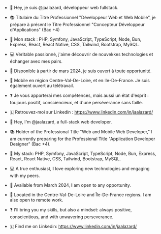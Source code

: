 - 👋 Hey, je suis @jaalazard, développeur web fullstack.
- 📚 Titulaire du Titre Professionnel "Développeur Web et Web Mobile", je prépare à présent le Titre Professionnel "Concepteur Développeur d'Applications" (Bac +4)
- 🌱 Mon stack : PHP, Symfony, JavaScript, TypeScript, Node, Bun, Express, React, React Native, CSS, Tailwind, Bootstrap, MySQL.
- 💻 Véritable passionné, j'aime découvrir de nouvekkes technologies et échanger avec mes pairs.
- 👀 Disponible à partir de mars 2024, je suis ouvert à toute opportunité.
- 🚗 Mobile en région Centre-Val-De-Loire, et en Ile-De-France. Je suis également ouvert au télétravail.
- ❓ Je vous apporterai mes compétences, mais aussi un état d'esprit : toujours positif, consciencieux, et d'une perséverance sans faille.
- 🇱 Retrouvez-moi sur Linkedin : https://www.linkedin.com/in/jaalazard/


  
- 👋 Hey, I'm @jaalazard, a full-stack web developer.
- 📚 Holder of the Professional Title "Web and Mobile Web Developer," I am currently preparing for the Professional Title "Application Developer Designer" (Bac +4).
- 🌱 My stack: PHP, Symfony, JavaScript, TypeScript, Node, Bun, Express, React, React Native, CSS, Tailwind, Bootstrap, MySQL.
- 💻 A true enthusiast, I love exploring new technologies and engaging with my peers.
- 👀 Available from March 2024, I am open to any opportunity.
- 🚗 Located in the Centre-Val-De-Loire and Île-De-France regions. I am also open to remote work.
- ❓ I'll bring you my skills, but also a mindset: always positive, conscientious, and with unwavering perseverance.
- 🇱 Find me on Linkedin: https://www.linkedin.com/in/jaalazard/
